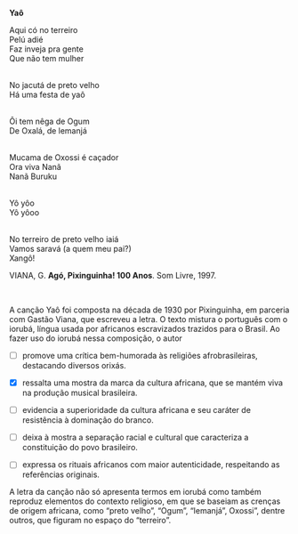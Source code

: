 

**Yaô**

Aqui có no terreiro\
Pelú adié\
Faz inveja pra gente\
Que não tem mulher

\
No jacutá de preto velho\
Há uma festa de yaô

\
Ôi tem nêga de Ogum\
De Oxalá, de lemanjá

\
Mucama de Oxossi é caçador\
Ora viva Nanã\
Nanã Buruku

\
Yô yôo\
Yô yôoo

\
No terreiro de preto velho iaiá\
Vamos saravá (a quem meu pai?)\
Xangô!

VIANA, G. **Agó, Pixinguinha! 100 Anos**. Som Livre, 1997.

 

A canção Yaô foi composta na década de 1930 por Pixinguinha, em parceria com Gastão Viana, que escreveu a letra. O texto mistura o português com o iorubá, língua usada por africanos escravizados trazidos para o Brasil. Ao fazer uso do iorubá nessa composição, o autor



- [ ] promove uma crítica bem-humorada às religiões afrobrasileiras, destacando diversos orixás.
- [x] ressalta uma mostra da marca da cultura africana, que se mantém viva na produção musical brasileira.
- [ ] evidencia a superioridade da cultura africana e seu caráter de resistência à dominação do branco.
- [ ] deixa à mostra a separação racial e cultural que caracteriza a constituição do povo brasileiro.
- [ ] expressa os rituais africanos com maior autenticidade, respeitando as referências originais.


A letra da canção não só apresenta termos em iorubá como também reproduz elementos do contexto religioso, em que se baseiam as crenças de origem africana, como “preto velho”, “Ogum”, “Iemanjá”, Oxossi”, dentre outros, que figuram no espaço do “terreiro”.

        